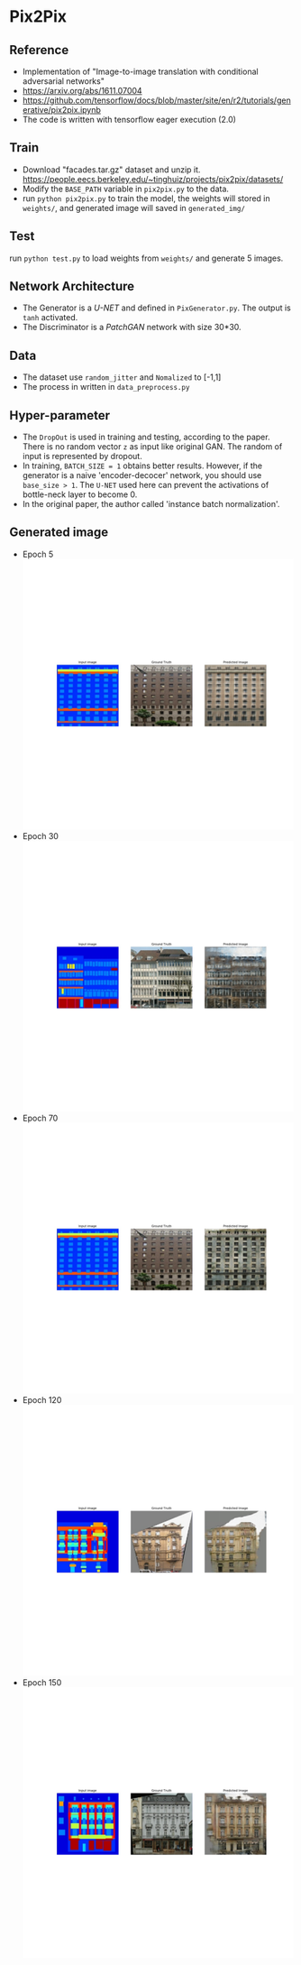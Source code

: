 # Pix2Pix
## Reference
- Implementation of "Image-to-image translation with conditional adversarial networks"    
- https://arxiv.org/abs/1611.07004   
- https://github.com/tensorflow/docs/blob/master/site/en/r2/tutorials/generative/pix2pix.ipynb  
- The code is written with tensorflow eager execution (2.0)
## Train
- Download "facades.tar.gz" dataset and unzip it. https://people.eecs.berkeley.edu/~tinghuiz/projects/pix2pix/datasets/
- Modify the `BASE_PATH` variable in `pix2pix.py` to the data.
- run `python pix2pix.py` to train the model, the weights will
stored in `weights/`, and generated image will saved in `generated_img/`
## Test
run `python test.py` to load weights from `weights/` and generate 5 images.
## Network Architecture
- The Generator is a *U-NET* and defined in `PixGenerator.py`. The output is `tanh` activated.
- The Discriminator is a *PatchGAN* network with size 30*30.
## Data
- The dataset use `random_jitter` and `Nomalized` to [-1,1]
- The process in written in `data_preprocess.py`
## Hyper-parameter
- The `DropOut` is used in training and testing, according to the paper. There is no random vector `z` as input like
original GAN. The random of input is represented by dropout.
- In training, `BATCH_SIZE = 1` obtains better results. However, if the generator is a naive 'encoder-decocer' network, 
you should use `base_size > 1`. The `U-NET` used here can prevent the activations of bottle-neck layer to become 0. 
- In the original paper, the author called 'instance batch normalization'.
## Generated image
- Epoch 5
![avatar](generated_img/img_5.jpg)
- Epoch 30
![avatar](generated_img/img_30.jpg)
- Epoch 70
![avatar](generated_img/img_70.jpg)
- Epoch 120
![avatar](generated_img/img_120.jpg)
- Epoch 150
![avatar](generated_img/img_149.jpg)

